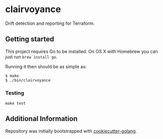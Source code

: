 # clairvoyance

Drift detection and reporting for Terraform.

## Getting started

This project requires Go to be installed. On OS X with Homebrew you can just run `brew install go`.

Running it then should be as simple as:

```console
$ make
$ ./bin/clairvoyance
```

### Testing
``make test``


## Additional Information
Repository was initially bootstrapped with [cookiecutter-golang](https://github.com/lacion/cookiecutter-golang).
